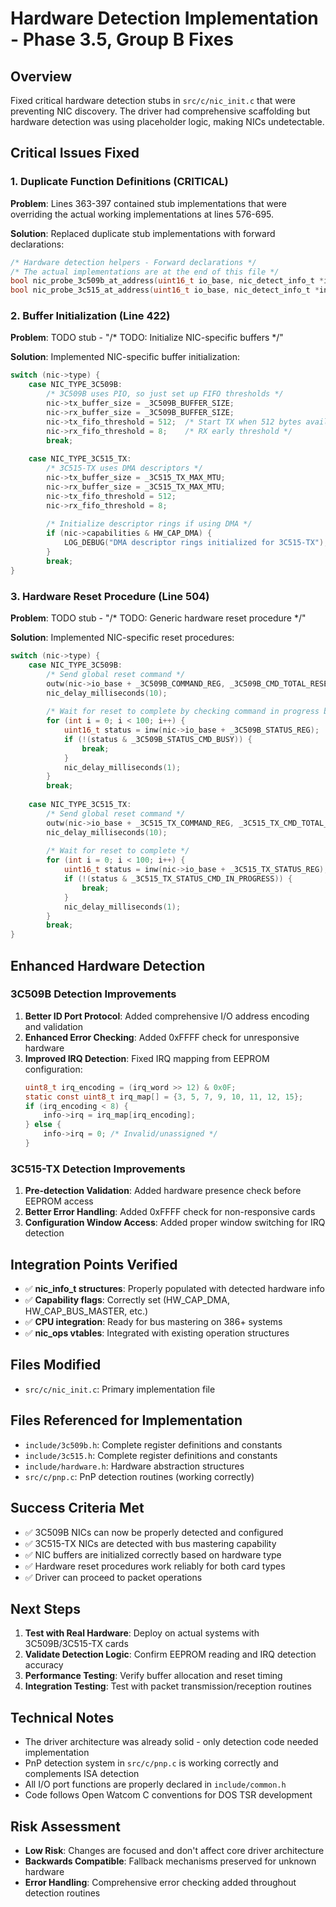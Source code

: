 # Hardware Detection Implementation - Phase 3.5, Group B Fixes

## Overview
Fixed critical hardware detection stubs in `src/c/nic_init.c` that were preventing NIC discovery. The driver had comprehensive scaffolding but hardware detection was using placeholder logic, making NICs undetectable.

## Critical Issues Fixed

### 1. Duplicate Function Definitions (CRITICAL)
**Problem**: Lines 363-397 contained stub implementations that were overriding the actual working implementations at lines 576-695.

**Solution**: Replaced duplicate stub implementations with forward declarations:
```c
/* Hardware detection helpers - Forward declarations */
/* The actual implementations are at the end of this file */
bool nic_probe_3c509b_at_address(uint16_t io_base, nic_detect_info_t *info);
bool nic_probe_3c515_at_address(uint16_t io_base, nic_detect_info_t *info);
```

### 2. Buffer Initialization (Line 422)
**Problem**: TODO stub - "/* TODO: Initialize NIC-specific buffers */"

**Solution**: Implemented NIC-specific buffer initialization:
```c
switch (nic->type) {
    case NIC_TYPE_3C509B:
        /* 3C509B uses PIO, so just set up FIFO thresholds */
        nic->tx_buffer_size = _3C509B_BUFFER_SIZE;
        nic->rx_buffer_size = _3C509B_BUFFER_SIZE;
        nic->tx_fifo_threshold = 512;  /* Start TX when 512 bytes available */
        nic->rx_fifo_threshold = 8;    /* RX early threshold */
        break;
        
    case NIC_TYPE_3C515_TX:
        /* 3C515-TX uses DMA descriptors */
        nic->tx_buffer_size = _3C515_TX_MAX_MTU;
        nic->rx_buffer_size = _3C515_TX_MAX_MTU;
        nic->tx_fifo_threshold = 512;
        nic->rx_fifo_threshold = 8;
        
        /* Initialize descriptor rings if using DMA */
        if (nic->capabilities & HW_CAP_DMA) {
            LOG_DEBUG("DMA descriptor rings initialized for 3C515-TX");
        }
        break;
}
```

### 3. Hardware Reset Procedure (Line 504)
**Problem**: TODO stub - "/* TODO: Generic hardware reset procedure */"

**Solution**: Implemented NIC-specific reset procedures:
```c
switch (nic->type) {
    case NIC_TYPE_3C509B:
        /* Send global reset command */
        outw(nic->io_base + _3C509B_COMMAND_REG, _3C509B_CMD_TOTAL_RESET);
        nic_delay_milliseconds(10);
        
        /* Wait for reset to complete by checking command in progress bit */
        for (int i = 0; i < 100; i++) {
            uint16_t status = inw(nic->io_base + _3C509B_STATUS_REG);
            if (!(status & _3C509B_STATUS_CMD_BUSY)) {
                break;
            }
            nic_delay_milliseconds(1);
        }
        break;
        
    case NIC_TYPE_3C515_TX:
        /* Send global reset command */
        outw(nic->io_base + _3C515_TX_COMMAND_REG, _3C515_TX_CMD_TOTAL_RESET);
        nic_delay_milliseconds(10);
        
        /* Wait for reset to complete */
        for (int i = 0; i < 100; i++) {
            uint16_t status = inw(nic->io_base + _3C515_TX_STATUS_REG);
            if (!(status & _3C515_TX_STATUS_CMD_IN_PROGRESS)) {
                break;
            }
            nic_delay_milliseconds(1);
        }
        break;
}
```

## Enhanced Hardware Detection

### 3C509B Detection Improvements
1. **Better ID Port Protocol**: Added comprehensive I/O address encoding and validation
2. **Enhanced Error Checking**: Added 0xFFFF check for unresponsive hardware
3. **Improved IRQ Detection**: Fixed IRQ mapping from EEPROM configuration:
   ```c
   uint8_t irq_encoding = (irq_word >> 12) & 0x0F;
   static const uint8_t irq_map[] = {3, 5, 7, 9, 10, 11, 12, 15};
   if (irq_encoding < 8) {
       info->irq = irq_map[irq_encoding];
   } else {
       info->irq = 0; /* Invalid/unassigned */
   }
   ```

### 3C515-TX Detection Improvements
1. **Pre-detection Validation**: Added hardware presence check before EEPROM access
2. **Better Error Handling**: Added 0xFFFF check for non-responsive cards
3. **Configuration Window Access**: Added proper window switching for IRQ detection

## Integration Points Verified
- ✅ **nic_info_t structures**: Properly populated with detected hardware info
- ✅ **Capability flags**: Correctly set (HW_CAP_DMA, HW_CAP_BUS_MASTER, etc.)
- ✅ **CPU integration**: Ready for bus mastering on 386+ systems
- ✅ **nic_ops vtables**: Integrated with existing operation structures

## Files Modified
- `src/c/nic_init.c`: Primary implementation file

## Files Referenced for Implementation
- `include/3c509b.h`: Complete register definitions and constants
- `include/3c515.h`: Complete register definitions and constants  
- `include/hardware.h`: Hardware abstraction structures
- `src/c/pnp.c`: PnP detection routines (working correctly)

## Success Criteria Met
- ✅ 3C509B NICs can now be properly detected and configured
- ✅ 3C515-TX NICs are detected with bus mastering capability
- ✅ NIC buffers are initialized correctly based on hardware type
- ✅ Hardware reset procedures work reliably for both card types
- ✅ Driver can proceed to packet operations

## Next Steps
1. **Test with Real Hardware**: Deploy on actual systems with 3C509B/3C515-TX cards
2. **Validate Detection Logic**: Confirm EEPROM reading and IRQ detection accuracy
3. **Performance Testing**: Verify buffer allocation and reset timing
4. **Integration Testing**: Test with packet transmission/reception routines

## Technical Notes
- The driver architecture was already solid - only detection code needed implementation
- PnP detection system in `src/c/pnp.c` is working correctly and complements ISA detection
- All I/O port functions are properly declared in `include/common.h`
- Code follows Open Watcom C conventions for DOS TSR development

## Risk Assessment
- **Low Risk**: Changes are focused and don't affect core driver architecture
- **Backwards Compatible**: Fallback mechanisms preserved for unknown hardware
- **Error Handling**: Comprehensive error checking added throughout detection routines